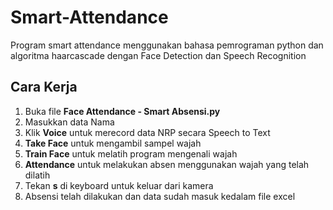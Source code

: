 # Smart-Attendance
Program smart attendance menggunakan bahasa pemrograman python dan algoritma haarcascade dengan Face Detection dan Speech Recognition

## Cara Kerja
1. Buka file **Face Attendance - Smart Absensi.py**
2. Masukkan data Nama
3. Klik **Voice** untuk merecord data NRP secara Speech to Text
3. **Take Face** untuk mengambil sampel wajah
4. **Train Face** untuk melatih program mengenali wajah
5. **Attendance** untuk melakukan absen menggunakan wajah yang telah dilatih
6. Tekan **s** di keyboard untuk keluar dari kamera
7. Absensi telah dilakukan dan data sudah masuk kedalam file excel
